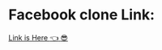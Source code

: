 # Facebook clone Link:
[Link is Here :point_left: :sunglasses:](https://github.com/MohamedSeleem1995/facebook_clone)